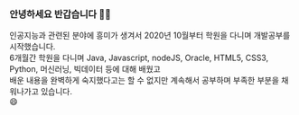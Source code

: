 ### 안녕하세요 반갑습니다 👋🏻

인공지능과 관련된 분야에 흥미가 생겨서 2020년 10월부터 학원을 다니며 개발공부를 시작했습니다.   
6개월간 학원을 다니며 Java, Javascript, nodeJS, Oracle, HTML5, CSS3, Python, 머신러닝, 빅데이터 등에 대해 배웠고   
배운 내용을 완벽하게 숙지했다고는 할 수 없지만 계속해서 공부하며 부족한 부분을 채워나가고 있습니다.   
😄


<!--
**Chanhoe-Hwang/Chanhoe-Hwang** is a ✨ _special_ ✨ repository because its `README.md` (this file) appears on your GitHub profile.

Here are some ideas to get you started:

- 🔭 I’m currently working on ...
- 🌱 I’m currently learning ...
- 👯 I’m looking to collaborate on ...
- 🤔 I’m looking for help with ...
- 💬 Ask me about ...
- 📫 How to reach me: ...
- 😄 Pronouns: ...
- ⚡ Fun fact: ...
-->
